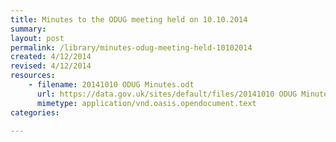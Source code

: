 ```yaml
---
title: Minutes to the ODUG meeting held on 10.10.2014
summary: 
layout: post
permalink: /library/minutes-odug-meeting-held-10102014
created: 4/12/2014
revised: 4/12/2014
resources:
    - filename: 20141010 ODUG Minutes.odt
      url: https://data.gov.uk/sites/default/files/20141010 ODUG Minutes.odt
      mimetype: application/vnd.oasis.opendocument.text
categories:

---
```


